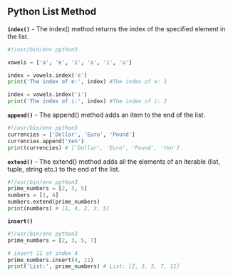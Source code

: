 ## Python List Method
**`index()`** - The index() method returns the index of the specified element in the list.
```py
#!/usr/bin/env python3

vowels = ['a', 'e', 'i', 'o', 'i', 'u']

index = vowels.index('e')
print('The index of e:', index) #The index of e: 1

index = vowels.index('i')
print('The index of i:', index) #The index of i: 2
```
**`append()`** - The append() method adds an item to the end of the list.
```py
#!/usr/bin/env python3
currencies = ['Dollar', 'Euro', 'Pound']
currencies.append('Yen')
print(currencies) # ['Dollar', 'Euro', 'Pound', 'Yen']
```
**`extend()`** - The extend() method adds all the elements of an iterable (list, tuple, string etc.) to the end of the list.
```py
#!/usr/bin/env python3
prime_numbers = [2, 3, 5]
numbers = [1, 4]
numbers.extend(prime_numbers)
print(numbers) # [1, 4, 2, 3, 5]
```
**`insert()`**
```py
#!/usr/bin/env python3
prime_numbers = [2, 3, 5, 7]

# insert 11 at index 4
prime_numbers.insert(4, 11)
print('List:', prime_numbers) # List: [2, 3, 5, 7, 11]
```
